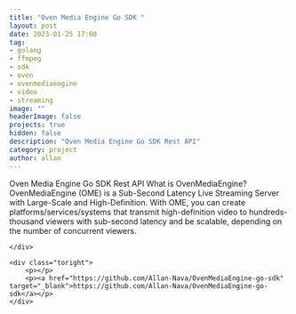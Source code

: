 ```yaml
---
title: "Oven Media Engine Go SDK "
layout: post
date: 2023-01-25 17:00
tag: 
- golang
- ffmpeg
- sdk
- oven
- ovenmediaengine
- video
- streaming
image: ""
headerImage: false
projects: true
hidden: false 
description: "Oven Media Engine Go SDK Rest API"
category: project
author: allan
---
```


<div class="side-by-side">
    <div class="toleft">
        <figcaption class="caption">Oven Media Engine Go SDK Rest API
        What is OvenMediaEngine?
OvenMediaEngine (OME) is a Sub-Second Latency Live Streaming Server with Large-Scale and High-Definition. With OME, you can create platforms/services/systems that transmit high-definition video to hundreds-thousand viewers with sub-second latency and be scalable, depending on the number of concurrent viewers.</figcaption>

    </div>

    <div class="toright">
        <p></p>
        <p><a href="https://github.com/Allan-Nava/OvenMediaEngine-go-sdk" target="_blank">https://github.com/Allan-Nava/OvenMediaEngine-go-sdk</a></p>
    </div>
</div>
